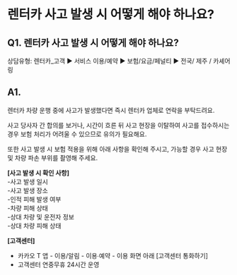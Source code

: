 # 렌터카 사고 발생 시 어떻게 해야 하나요?

**Q1. 렌터카 사고 발생 시 어떻게 해야 하나요?**
-------------------------------

상담유형: 렌터카\_고객 ▶ 서비스 이용/예약 ▶ 보험/요금/페널티 ▶ 전국/ 제주 / 카셰어링

**A1.**
-------

렌터카 차량 운행 중에 사고가 발생했다면 즉시 렌터카 업체로 연락을 부탁드려요.

사고 당사자 간 합의를 보거나, 시간이 흐른 뒤 사고 현장을 이탈하여 사고를 접수하시는 경우 보험 처리가 어려울 수 있으므로 유의가 필요해요.

또한 사고 발생 시 보험 적용을 위해 아래 사항을 확인해 주시고, 가능할 경우 사고 현장 및 차량 파손 부위를 촬영해 주세요.

**[사고 발생 시 확인 사항]**  
-사고 발생 일시  
-사고 발생 장소  
-인적 피해 발생 여부  
-차량 피해 상태  
-상대 차량 및 운전자 정보  
-상대 차량 피해 상태

**[고객센터]**  
- 카카오 T 앱 - 이용/알림 - 이용∙예약 - 이용 화면 아래 [고객센터 통화하기]  
- 고객센터 연중무휴 24시간 운영
